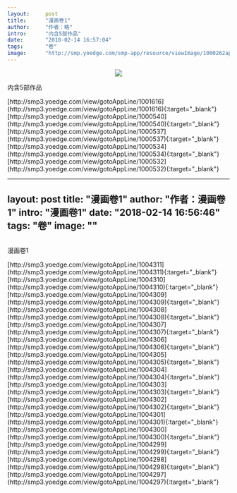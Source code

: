 ```yaml
---
layout:     post
title:      "漫画卷1"
author:     "作者：略"
intro:      "内含5部作品"
date:       "2018-02-14 16:57:04"
tags:       "卷"
image:      "http://smp.yoedge.com/smp-app/resource/viewImage/1000262appline.png"
---
```

<div style="text-align: center">
<p><img src="http://smp.yoedge.com/smp-app/resource/viewImage/1000262appline.png"/></p>
</div>
<p class="post-meta">
<span>内含5部作品</span>
</p>
[http://smp3.yoedge.com/view/gotoAppLine/1001616](http://smp3.yoedge.com/view/gotoAppLine/1001616){:target="_blank"}
[http://smp3.yoedge.com/view/gotoAppLine/1000540](http://smp3.yoedge.com/view/gotoAppLine/1000540){:target="_blank"}
[http://smp3.yoedge.com/view/gotoAppLine/1000537](http://smp3.yoedge.com/view/gotoAppLine/1000537){:target="_blank"}
[http://smp3.yoedge.com/view/gotoAppLine/1000534](http://smp3.yoedge.com/view/gotoAppLine/1000534){:target="_blank"}
[http://smp3.yoedge.com/view/gotoAppLine/1000532](http://smp3.yoedge.com/view/gotoAppLine/1000532){:target="_blank"}


---
layout:     post
title:      "漫画卷1"
author:     "作者：漫画卷1"
intro:      "漫画卷1"
date:       "2018-02-14 16:56:46"
tags:       "卷"
image:      ""
---
<div style="text-align: center">
<p><img src=""/></p>
</div>
<p class="post-meta">
<span>漫画卷1</span>
</p>
[http://smp3.yoedge.com/view/gotoAppLine/1004311](http://smp3.yoedge.com/view/gotoAppLine/1004311){:target="_blank"}
[http://smp3.yoedge.com/view/gotoAppLine/1004310](http://smp3.yoedge.com/view/gotoAppLine/1004310){:target="_blank"}
[http://smp3.yoedge.com/view/gotoAppLine/1004309](http://smp3.yoedge.com/view/gotoAppLine/1004309){:target="_blank"}
[http://smp3.yoedge.com/view/gotoAppLine/1004308](http://smp3.yoedge.com/view/gotoAppLine/1004308){:target="_blank"}
[http://smp3.yoedge.com/view/gotoAppLine/1004307](http://smp3.yoedge.com/view/gotoAppLine/1004307){:target="_blank"}
[http://smp3.yoedge.com/view/gotoAppLine/1004306](http://smp3.yoedge.com/view/gotoAppLine/1004306){:target="_blank"}
[http://smp3.yoedge.com/view/gotoAppLine/1004305](http://smp3.yoedge.com/view/gotoAppLine/1004305){:target="_blank"}
[http://smp3.yoedge.com/view/gotoAppLine/1004304](http://smp3.yoedge.com/view/gotoAppLine/1004304){:target="_blank"}
[http://smp3.yoedge.com/view/gotoAppLine/1004303](http://smp3.yoedge.com/view/gotoAppLine/1004303){:target="_blank"}
[http://smp3.yoedge.com/view/gotoAppLine/1004302](http://smp3.yoedge.com/view/gotoAppLine/1004302){:target="_blank"}
[http://smp3.yoedge.com/view/gotoAppLine/1004301](http://smp3.yoedge.com/view/gotoAppLine/1004301){:target="_blank"}
[http://smp3.yoedge.com/view/gotoAppLine/1004300](http://smp3.yoedge.com/view/gotoAppLine/1004300){:target="_blank"}
[http://smp3.yoedge.com/view/gotoAppLine/1004299](http://smp3.yoedge.com/view/gotoAppLine/1004299){:target="_blank"}
[http://smp3.yoedge.com/view/gotoAppLine/1004298](http://smp3.yoedge.com/view/gotoAppLine/1004298){:target="_blank"}
[http://smp3.yoedge.com/view/gotoAppLine/1004297](http://smp3.yoedge.com/view/gotoAppLine/1004297){:target="_blank"}


